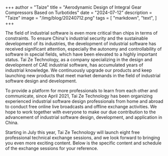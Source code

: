 +++
author = "Taize"
title = "Aerodynamic Design of Integral Gear Compressors Based on Turbotides"
date = "2024-07-12"
description = "Taize"
image = "/img/blog/20240712.png"
tags = [
    "markdown",
    "text",
]
+++

The field of industrial software is even more critical than chips in terms of constraints. To ensure China's industrial security and the sustainable development of its industries, the development of industrial software has received significant attention, especially the autonomy and controllability of software in special fields, which have been elevated to a highly important status. Tai Ze Technology, as a company specializing in the design and development of CAE industrial software, has accumulated years of industrial knowledge. We continuously upgrade our products and keep launching new products that meet market demands in the field of industrial software design and development.

To provide a platform for more professionals to learn from each other and communicate, since April 2021, Tai Ze Technology has been organizing experienced industrial software design professionals from home and abroad to conduct free online live broadcasts and offline exchange activities. We hope to work together with everyone to make our due contribution to the advancement of industrial software design, development, and application in China.

Starting in July this year, Tai Ze Technology will launch eight free professional technical exchange sessions, and we look forward to bringing you even more exciting content. Below is the specific content and schedule of the exchange sessions for your reference.
